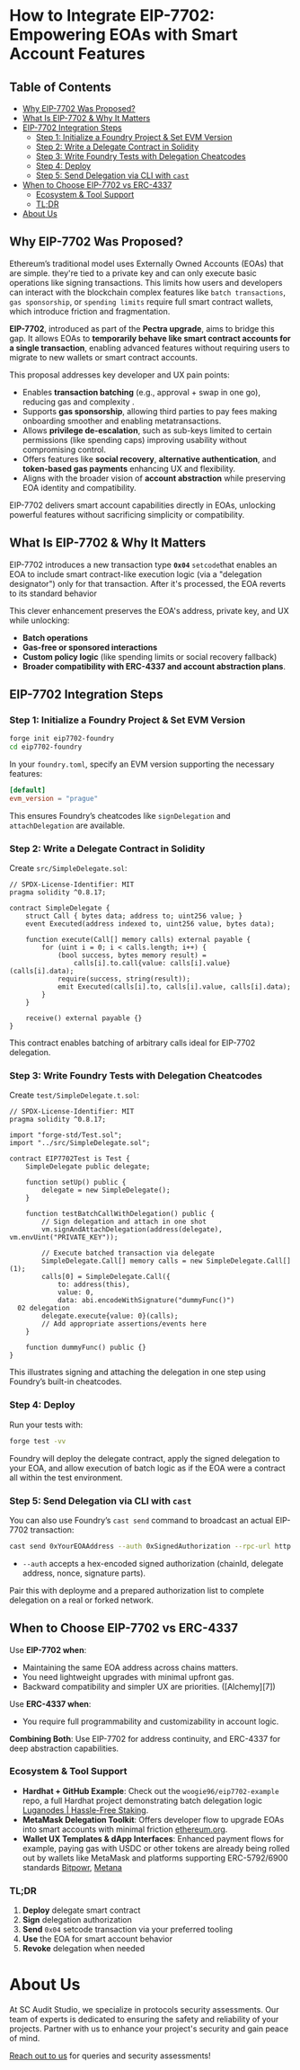# How to Integrate EIP-7702: Empowering EOAs with Smart Account Features

## Table of Contents

- [Why EIP-7702 Was Proposed?](#why-eip-7702-was-proposed)
- [What Is EIP-7702 & Why It Matters](#what-is-eip-7702--why-it-matters)
- [EIP-7702 Integration Steps](#eip-7702-integration-steps)
  - [Step 1: Initialize a Foundry Project & Set EVM Version](#step-1-initialize-a-foundry-project--set-evm-version)
  - [Step 2: Write a Delegate Contract in Solidity](#step-2-write-a-delegate-contract-in-solidity)
  - [Step 3: Write Foundry Tests with Delegation Cheatcodes](#step-3-write-foundry-tests-with-delegation-cheatcodes)
  - [Step 4: Deploy](#step-4-deploy)
  - [Step 5: Send Delegation via CLI with `cast`](#step-5-send-delegation-via-cli-with-cast)
- [When to Choose EIP-7702 vs ERC-4337](#when-to-choose-eip-7702-vs-erc-4337)
  - [Ecosystem & Tool Support](#ecosystem--tool-support)
  - [TL;DR](#tldr)
- [About Us](#about-us)

## Why EIP-7702 Was Proposed?

Ethereum’s traditional model uses Externally Owned Accounts (EOAs) that are simple. they're tied to a private key and can only execute basic operations like signing transactions. This limits how users and developers can interact with the blockchain complex features like `batch transactions`, `gas sponsorship`, or `spending limits` require full smart contract wallets, which introduce friction and fragmentation.

**EIP-7702**, introduced as part of the **Pectra upgrade**, aims to bridge this gap. It allows EOAs to **temporarily behave like smart contract accounts for a single transaction**, enabling advanced features without requiring users to migrate to new wallets or smart contract accounts.

This proposal addresses key developer and UX pain points:

* Enables **transaction batching** (e.g., approval + swap in one go), reducing gas and complexity .
* Supports **gas sponsorship**, allowing third parties to pay fees making onboarding smoother and enabling metatransactions.
* Allows **privilege de-escalation**, such as sub-keys limited to certain permissions (like spending caps) improving usability without compromising control.
* Offers features like **social recovery**, **alternative authentication**, and **token-based gas payments** enhancing UX and flexibility.
* Aligns with the broader vision of **account abstraction** while preserving EOA identity and compatibility.

EIP-7702 delivers smart account capabilities directly in EOAs, unlocking powerful features without sacrificing simplicity or compatibility.



## What Is EIP-7702 & Why It Matters

EIP-7702 introduces a new transaction type **`0x04`** `setcode`that enables an EOA to include smart contract-like execution logic (via a "delegation designator") only for that transaction. After it's processed, the EOA reverts to its standard behavior

This clever enhancement preserves the EOA's address, private key, and UX while unlocking:

* **Batch operations**
* **Gas-free or sponsored interactions**
* **Custom policy logic** (like spending limits or social recovery fallback)
* **Broader compatibility with ERC-4337 and account abstraction plans**.



## EIP-7702 Integration Steps

### Step 1: Initialize a Foundry Project & Set EVM Version

```bash
forge init eip7702-foundry
cd eip7702-foundry
```

In your `foundry.toml`, specify an EVM version supporting the necessary features:

```toml
[default]
evm_version = "prague"
```

This ensures Foundry’s cheatcodes like `signDelegation` and `attachDelegation` are available.



### Step 2: Write a Delegate Contract in Solidity

Create `src/SimpleDelegate.sol`:

```solidity
// SPDX-License-Identifier: MIT
pragma solidity ^0.8.17;

contract SimpleDelegate {
    struct Call { bytes data; address to; uint256 value; }
    event Executed(address indexed to, uint256 value, bytes data);

    function execute(Call[] memory calls) external payable {
        for (uint i = 0; i < calls.length; i++) {
            (bool success, bytes memory result) =
                calls[i].to.call{value: calls[i].value}(calls[i].data);
            require(success, string(result));
            emit Executed(calls[i].to, calls[i].value, calls[i].data);
        }
    }

    receive() external payable {}
}
```

This contract enables batching of arbitrary calls ideal for EIP-7702 delegation.




### Step 3: Write Foundry Tests with Delegation Cheatcodes

Create `test/SimpleDelegate.t.sol`:

```solidity
// SPDX-License-Identifier: MIT
pragma solidity ^0.8.17;

import "forge-std/Test.sol";
import "../src/SimpleDelegate.sol";

contract EIP7702Test is Test {
    SimpleDelegate public delegate;

    function setUp() public {
        delegate = new SimpleDelegate();
    }

    function testBatchCallWithDelegation() public {
        // Sign delegation and attach in one shot
        vm.signAndAttachDelegation(address(delegate), vm.envUint("PRIVATE_KEY"));

        // Execute batched transaction via delegate
        SimpleDelegate.Call[] memory calls = new SimpleDelegate.Call[](1);
        calls[0] = SimpleDelegate.Call({
            to: address(this),
            value: 0,
            data: abi.encodeWithSignature("dummyFunc()")
  02 delegation
        delegate.execute{value: 0}(calls);
        // Add appropriate assertions/events here
    }

    function dummyFunc() public {}
}
```

This illustrates signing and attaching the delegation in one step using Foundry’s built-in cheatcodes.



### Step 4: Deploy 

Run your tests with:

```bash
forge test -vv
```

Foundry will deploy the delegate contract, apply the signed delegation to your EOA, and allow execution of batch logic as if the EOA were a contract all within the test environment.



### Step 5: Send Delegation via CLI with `cast`

You can also use Foundry’s `cast send` command to broadcast an actual EIP-7702 transaction:

```bash
cast send 0xYourEOAAddress --auth 0xSignedAuthorization --rpc-url http://localhost:8545
```

* `--auth` accepts a hex-encoded signed authorization (chainId, delegate address, nonce, signature parts).

Pair this with deployme and a prepared authorization list to complete delegation on a real or forked network.



## When to Choose EIP-7702 vs ERC-4337

Use **EIP-7702 when**:

* Maintaining the same EOA address across chains matters.
* You need lightweight upgrades with minimal upfront gas.
* Backward compatibility and simpler UX are priorities. ([Alchemy][7])

Use **ERC-4337 when**:

* You require full programmability and customizability in account logic.

**Combining Both**: Use EIP-7702 for address continuity, and ERC-4337 for deep abstraction capabilities.



### Ecosystem & Tool Support

* **Hardhat + GitHub Example**: Check out the `woogie96/eip7702-example` repo, a full Hardhat project demonstrating batch delegation logic [Luganodes | Hassle-Free Staking](https://www.luganodes.com/blog/ethereum-pectra-eip/).
* **MetaMask Delegation Toolkit**: Offers developer flow to upgrade EOAs into smart accounts with minimal friction [ethereum.org](https://ethereum.org/te/roadmap/pectra/7702/).
* **Wallet UX Templates & dApp Interfaces**: Enhanced payment flows for example, paying gas with USDC or other tokens are already being rolled out by wallets like MetaMask and platforms supporting ERC-5792/6900 standards [Bitpowr](https://bitpowr.com/blog/the-ethereum-pectra-upgrade-how-eip-7702-will-transform-ethereum-s-ux-with-stablecoin-gas-payments-and-more), [Metana](https://metana.io/blog/ethereum-pectra-upgrade/)

### TL;DR

1. **Deploy** delegate smart contract
2. **Sign** delegation authorization
3. **Send** `0x04` setcode transaction via your preferred tooling
4. **Use** the EOA for smart account behavior
5. **Revoke** delegation when needed

# About Us

At SC Audit Studio, we specialize in protocols security assessments. Our team of experts is dedicated to ensuring the safety and reliability of your projects. Partner with us to enhance your project's security and gain peace of mind.

[Reach out to us](https://x.com/SCAuditStudio) for queries and security assessments!
